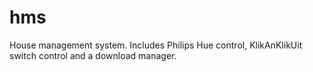 # hms
House management system. Includes Philips Hue control, KlikAnKlikUit switch control and a download manager.
